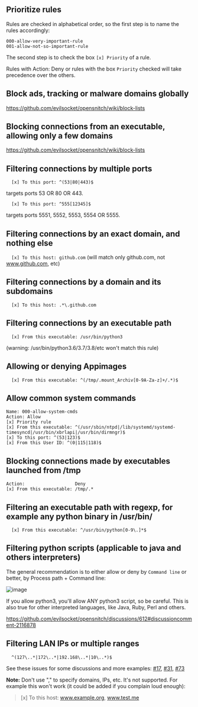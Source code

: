 **Prioritize rules**
---

Rules are checked in alphabetical order, so the first step is to name the rules accordingly:

    000-allow-very-important-rule
    001-allow-not-so-important-rule


The second step is to check the box `[x] Priority` of a rule.

Rules with Action: Deny or rules with the box `Priority` checked will take precedence over the others.

**Block ads, tracking or malware domains globally**
---

https://github.com/evilsocket/opensnitch/wiki/block-lists

**Blocking connections from an executable, allowing only a few domains**
---

https://github.com/evilsocket/opensnitch/wiki/block-lists

**Filtering connections by multiple ports**
---

`  [x] To this port: ^(53|80|443)$`

targets ports 53 OR 80 OR 443.

`  [x] To this port: ^555[12345]$`

targets ports 5551, 5552, 5553, 5554 OR 5555.

**Filtering connections by an exact domain, and nothing else**
---

`  [x] To this host: github.com` (will match only github.com, not www.github.com, etc)

**Filtering connections by a domain and its subdomains**
---

`  [x] To this host: .*\.github.com`

**Filtering connections by an executable path**
---

`  [x] From this executable: /usr/bin/python3`
     
(warning: /usr/bin/python3.6/3.7/3.8/etc won't match this rule)

**Allowing or denying Appimages**
---

`  [x] From this executable: ^(/tmp/.mount_Archiv[0-9A-Za-z]+/.*)$`

**Allow common system commands**
---

  ```
  Name: 000-allow-system-cmds
  Action: Allow
  [x] Priority rule
  [x] From this executable: ^(/usr/sbin/ntpd|/lib/systemd/systemd-timesyncd|/usr/bin/xbrlapi|/usr/bin/dirmngr)$
  [x] To this port: ^(53|123)$
  [x] From this User ID: ^(0|115|118)$
  ```

**Blocking connections made by executables launched from /tmp**
---

  ```
  Action:                   Deny
  [x] From this executable: /tmp/.*
  ```

**Filtering an executable path with regexp, for example any python binary in /usr/bin/**
---

`  [x] From this executable: ^/usr/bin/python[0-9\.]*$`

**Filtering python scripts (applicable to java and others interpreters)**
---
The general recommendation is to either allow or deny by `Command line` or better, by Process path + Command line:

![image](https://user-images.githubusercontent.com/2742953/152648281-01e5797b-662d-46d2-b11c-1966feecc54c.png)

If you allow python3, you'll allow ANY python3 script, so be careful. This is also true for other interpreted languages, like Java, Ruby, Perl and others.

https://github.com/evilsocket/opensnitch/discussions/612#discussioncomment-2116878


**Filtering LAN IPs or multiple ranges**
---

`  ^(127\..*|172\..*|192.168\..*|10\..*)$`

See these issues for some discussions and more examples: [#17](https://github.com/gustavo-iniguez-goya/opensnitch/issues/17), [#31](https://github.com/gustavo-iniguez-goya/opensnitch/issues/31), [#73](https://github.com/gustavo-iniguez-goya/opensnitch/issues/73)

**Note:** Don't use "," to specify domains, IPs, etc. It's not supported. For example this won't work (it could be added if you complain loud enough):

> [x] To this host: www.example.org, www.test.me
